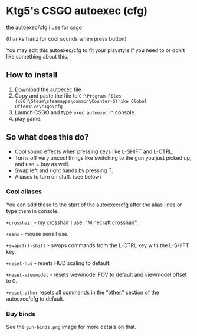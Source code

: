 # Ktg5's CSGO autoexec (cfg)
the autoexec/cfg i use for csgo

(thanks franz for cool sounds when press button)

You may edit this autoexec/cfg to fit your playstyle if you need to or don't like something about this.

## How to install
1. Download the autoexec file
2. Copy and paste the file to `C:\Program Files (x86)\Steam\steamapps\common\Counter-Strike Global Offensive\csgo\cfg`
3. Launch CSGO and type `exec autoexec` in console.
4. play game.

## So what does this do?
- Cool sound effects when pressing keys like L-SHIFT and L-CTRL.
- Turns off very uncool things like switching to the gun you just picked up, and use = buy as well.
- Swap left and right hands by pressing T.
- Aliases to turn on stuff. (see below)

### Cool aliases
You can add these to the start of the autoexec/cfg after the alias lines or type them in console.

`+crosshair` - my crosshair I use. "Minecraft crosshair".

`+sens` - mouse sens I use.

`+swapctrl-shift` - swaps commands from the L-CTRL key with the L-SHIFT key.

`+reset-hud` - resets HUD scaling to default.

`+reset-viewmodel` - resets viewmodel FOV to default and viewmodel offset to 0.

`+reset-other` resets all commands in the "other." section of the autoexec/cfg to default.

### Buy binds
See the `gun-binds.png` image for more details on that.